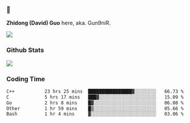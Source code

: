 ### 👋 

**Zhidong (David) Guo** here, aka. Gun9niR.

![](https://komarev.com/ghpvc/?username=Gun9niR&label=Total+Views)

### Github Stats

<img src="https://github-readme-stats.vercel.app/api?username=Gun9niR&count_private=true&show_icons=true&theme=vue-dark&hide_title=true">

### Coding Time

<!--START_SECTION:waka-->

```txt
C++           23 hrs 25 mins  ████████████████▓░░░░░░░░   66.73 %
C             5 hrs 17 mins   ███▓░░░░░░░░░░░░░░░░░░░░░   15.09 %
Go            2 hrs 8 mins    █▓░░░░░░░░░░░░░░░░░░░░░░░   06.08 %
Other         1 hr 59 mins    █▒░░░░░░░░░░░░░░░░░░░░░░░   05.66 %
Bash          1 hr 4 mins     ▓░░░░░░░░░░░░░░░░░░░░░░░░   03.06 %
```

<!--END_SECTION:waka-->

